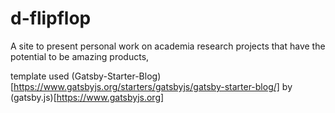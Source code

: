 # d-flipflop
A site to present personal work on academia research projects that have the potential to be amazing products,

template used (Gatsby-Starter-Blog)[https://www.gatsbyjs.org/starters/gatsbyjs/gatsby-starter-blog/] by (gatsby.js)[https://www.gatsbyjs.org]